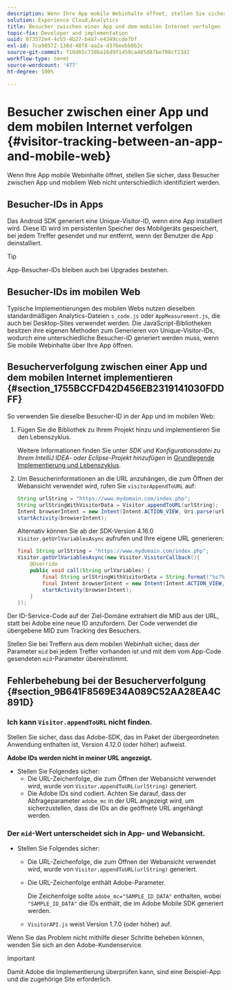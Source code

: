 ```yaml
---
description: Wenn Ihre App mobile Webinhalte öffnet, stellen Sie sicher, dass Besucher zwischen App und mobilem Web nicht unterschiedlich identifiziert werden.
solution: Experience Cloud,Analytics
title: Besucher zwischen einer App und dem mobilen Internet verfolgen
topic-fix: Developer and implementation
uuid: 073572e4-4c55-4b27-b4a7-e4349ccde7bf
exl-id: 7ca98572-138d-48f8-aa2a-d376eebb0b2c
source-git-commit: f18d65c738ba16d9f1459ca485d87be708cf23d2
workflow-type: tm+mt
source-wordcount: '477'
ht-degree: 100%

---
```


# Besucher zwischen einer App und dem mobilen Internet verfolgen {#visitor-tracking-between-an-app-and-mobile-web}

Wenn Ihre App mobile Webinhalte öffnet, stellen Sie sicher, dass Besucher zwischen App und mobilem Web nicht unterschiedlich identifiziert werden.

## Besucher-IDs in Apps

Das Android SDK generiert eine Unique-Visitor-ID, wenn eine App installiert wird. Diese ID wird im persistenten Speicher des Mobilgeräts gespeichert, bei jedem Treffer gesendet und nur entfernt, wenn der Benutzer die App deinstalliert.

>[!TIP]
>
>App-Besucher-IDs bleiben auch bei Upgrades bestehen.

## Besucher-IDs im mobilen Web

Typische Implementierungen des mobilen Webs nutzen dieselben standardmäßigen Analytics-Dateien `s_code.js` oder `AppMeasurement.js`, die auch bei Desktop-Sites verwendet werden. Die JavaScript-Bibliotheken besitzen ihre eigenen Methoden zum Generieren von Unique-Visitor-IDs, wodurch eine unterschiedliche Besucher-ID generiert werden muss, wenn Sie mobile Webinhalte über Ihre App öffnen.

## Besucherverfolgung zwischen einer App und dem mobilen Internet implementieren {#section_1755BCCFD42D456EB2319141030FDDFF}

So verwenden Sie dieselbe Besucher-ID in der App und im mobilen Web:

1. Fügen Sie die Bibliothek zu Ihrem Projekt hinzu und implementieren Sie den Lebenszyklus.

   Weitere Informationen finden Sie unter *SDK und Konfigurationsdatei zu Ihrem IntelliJ IDEA- oder Eclipse-Projekt hinzufügen* in [Grundlegende Implementierung und Lebenszyklus](/help/android/getting-started/dev-qs.md).

1. Um Besucherinformationen an die URL anzuhängen, die zum Öffnen der Webansicht verwendet wird, rufen Sie `visitorAppendToURL` auf:

   ```java
   String urlString = "https://www.mydomain.com/index.php"; 
   String urlStringWithVisitorData = Visitor.appendToURL(urlString); 
   Intent browserIntent = new Intent(Intent.ACTION_VIEW, Uri.parse(urlStringWithVisitorData)); 
   startActivity(browserIntent);
   ```

   Alternativ können Sie ab der SDK-Version 4.16.0 `Visitor.getUrlVariablesAsync` aufrufen und Ihre eigene URL generieren:

   ```java
   final String urlString = "https://www.mydomain.com/index.php"; 
   Visitor.getUrlVariablesAsync(new Visitor.VisitorCallback(){ 
       @Override 
       public void call(String urlVariables) { 
           final String urlStringWithVisitorData = String.format("%s?%s", urlString, urlVariables); 
           final Intent browserIntent = new Intent(Intent.ACTION_VIEW, Uri.parse(urlStringWithVisitorData)); 
           startActivity(browserIntent); 
       } 
   });
   ```

Der ID-Service-Code auf der Ziel-Domäne extrahiert die MID aus der URL, statt bei Adobe eine neue ID anzufordern. Der Code verwendet die übergebene MID zum Tracking des Besuchers.

Stellen Sie bei Treffern aus dem mobilen Webinhalt sicher, dass der Parameter `mid` bei jedem Treffer vorhanden ist und mit dem vom App-Code gesendeten `mid`-Parameter übereinstimmt.

## Fehlerbehebung bei der Besucherverfolgung {#section_9B641F8569E34A089C52AA28EA4C891D}

### Ich kann `Visitor.appendToURL` nicht finden.

Stellen Sie sicher, dass das Adobe-SDK, das im Paket der übergeordneten Anwendung enthalten ist, Version 4.12.0 (oder höher) aufweist.

**Adobe IDs werden nicht in meiner URL angezeigt.**

* Stellen Sie Folgendes sicher:
   * Die URL-Zeichenfolge, die zum Öffnen der Webansicht verwendet wird, wurde von `Visitor.appendToURL(urlString)` generiert.
   * Die Adobe IDs sind codiert. 
Achten Sie darauf, dass der Abfrageparameter `adobe_mc` in der URL angezeigt wird, um sicherzustellen, dass die IDs an die geöffnete URL angehängt werden.

### Der `mid`-Wert unterscheidet sich in App- und Webansicht.

* Stellen Sie Folgendes sicher:

   * Die URL-Zeichenfolge, die zum Öffnen der Webansicht verwendet wird, wurde von `Visitor.appendToURL(urlString)` generiert.
   * Die URL-Zeichenfolge enthält Adobe-Parameter.

      Die Zeichenfolge sollte `adobe_mc="SAMPLE_ID_DATA"` enthalten, wobei `"SAMPLE_ID_DATA"` die IDs enthält, die im Adobe Mobile SDK generiert werden.
   * `VisitorAPI.js` weist Version 1.7.0 (oder höher) auf.

Wenn Sie das Problem nicht mithilfe dieser Schritte beheben können, wenden Sie sich an den Adobe-Kundenservice.

>[!IMPORTANT]
>
>Damit Adobe die Implementierung überprüfen kann, sind eine Beispiel-App und die zugehörige Site erforderlich.
